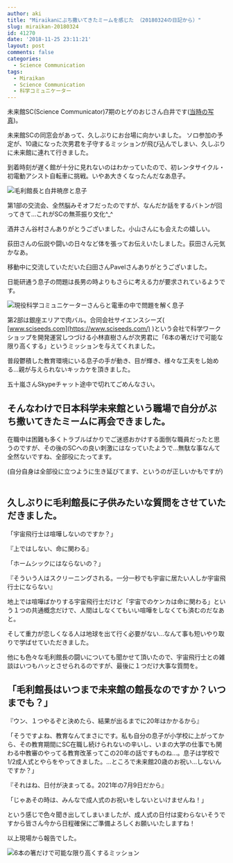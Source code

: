 ```yaml
---
author: aki
title: "Miraikanにぶち撒いてきたミームを感じた （20180324の日記から）"
slug: miraikan-20180324
id: 41270
date: '2018-11-25 23:11:21'
layout: post
comments: false
categories:
  - Science Communication
tags:
  - Miraikan
  - Science Communication
  - 科学コミュニケーター
---
```


未来館SC(Science Communicator)7期のヒゲのおじさん白井です([当時の写真](https://twitter.com/o_ob/status/749460340325257217))。 

未来館SCの同窓会があって、久しぶりにお台場に向かいました。 ソロ参加の予定が、10歳になった次男君を子守するミッションが飛び込んでしまい、久しぶりに未来館に連れて行きました。 

到着時刻が遅く館が十分に見れないのはわかっていたので、初レンタサイクル・初電動アシスト自転車に挑戦。いやあ大きくなったんだなあ息子。 

![毛利館長と白井暁彦と息子](https://aki.shirai.as/wp-content/uploads/2018/03/img_6177.jpg) 

第1部の交流会、全然脳みそオフだったのですが、なんだか話をするバトンが回ってきて...これがSCの無茶振り文化^_^ 

酒井さん谷村さんありがとうございました。小山さんにも会えたの嬉しい。

荻田さんの伝説や闘いの日々など体を張ってお伝えいたしました。荻田さん元気かなあ。 

移動中に交流していただいた臼田さんPavelさんありがとうございました。

日能研通う息子の問題は長男の時よりもさらに考える力が要求されているようです。 

![現役科学コミュニケーターさんらと電車の中で問題を解く息子](https://aki.shirai.as/wp-content/uploads/2018/03/img_6180.jpg)

第2部は銀座エリアで肉バル。合同会社サイエンスシーズ( [www.sciseeds.com](https://www.sciseeds.com/) )という会社で科学ワークショップを開発運営しつづける小林直樹さんが次男君に「6本の箸だけで可能な限り高くする」というミッションを与えてくれました。

普段鬱積した教育環境にいる息子の手が動き、目が輝き、様々な工夫をし始める...親が与えられないキッカケを頂きました。 

五十嵐さんSkypeチャット途中で切れてごめんなさい。 


## そんなわけで日本科学未来館という職場で自分がぶち撒いてきたミームに再会できました。

在職中は困難も多くトラブルばかりでご迷惑おかけする面倒な職員だったと思うのですが、その後のSCへの良い刺激にはなっていたようで...無駄な事なんて全然ないですね、全部役にたってます。 

(自分自身は全部役に立つように生き延びてます、というのが正しいかもですが)   

## 久しぶりに毛利館長に子供みたいな質問をさせていただきました。

「宇宙飛行士は喧嘩しないのですか？」 

『上ではしない、命に関わる』

「ホームシックにはならないの？」

『そういう人はスクリーニングされる。一分一秒でも宇宙に居たい人しか宇宙飛行士にならない』

地上では喧嘩ばかりする宇宙飛行士だけど「宇宙でのケンカは命に関わる」という１つの共通概念だけで、人間はしなくてもいい喧嘩をしなくても済むのだなあと。

そして重力が恋しくなる人は地球を出て行く必要がない...なんて事も短いやり取りで学ばせていただきました。

他にも色々な毛利館長の闘いについても聞かせて頂いたので、宇宙飛行士との雑談はいつもハッとさせられるのですが、最後に１つだけ大事な質問を。

## 「毛利館長はいつまで未来館の館長なのですか？いつまでも？」

『ウン、１つやるぞと決めたら、結果が出るまでに20年はかかるから』 

「そうですよね、教育なんてまさにです。私も自分の息子が小学校に上がってから、その教育期間にSC在職し続けられないの辛いし、いまの大学の仕事でも関わる中教審のやってる教育改革ってこの20年の話ですものね…。息子は学校で1/2成人式とやらをやってきました。...ところで未来館20歳のお祝い...しないんですか？」

『それはね、日付が決まってる。2021年の7月9日だから』

「じゃあその時は、みんなで成人式のお祝いをしないといけませんね！」

という感じで色々聞き出してしまいましたが、成人式の日付は変わらないそうですから皆さん今から日程確保にご準備よろしくお願いいたしますね！ 

以上現場から報告でした。

![6本の箸だけで可能な限り高くするミッション](https://aki.shirai.as/wp-content/uploads/2018/03/img_6189.jpg)

